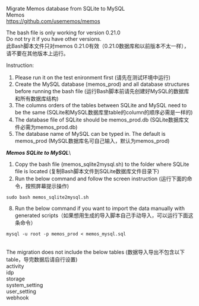 Migrate Memos database from SQLite to MySQL\
Memos\
https://github.com/usememos/memos

The bash file is only working for version 0.21.0\
Do not try it if you have other versions.\
此Bash脚本文件只对memos 0.21.0有效（0.21.0数据库和以前版本不太一样），请不要在其他版本上运行。

Instruction:
1. Please run it on the test enironment first (请先在测试环境中运行)
2. Create the MySQL database (memos_prod) and all database structures before running the bash file (运行Bash脚本前请先创建好MySQL的数据库和所有数据库结构)
3. The columns orders of the tables between SQLite and MySQL need to be the same (SQLite和MySQL数据库里table的column的顺序必需是一样的)
4. The database file of SQLite should be memos_prod.db (SQLite数据库文件必需为memos_prod.db)
5. The database name of MySQL can be typed in. The default is memos_prod (MySQL数据库名可自己输入，默认为memos_prod)

***Memos SQLite to MySQL***\
1. Copy the bash file (memos_sqlite2mysql.sh) to the folder where SQLite file is located (复制Bash脚本文件到SQLite数据库文件目录下)
2. Run the below command and follow the screen instruction (运行下面的命令，按照屏幕提示操作)
```
sudo bash memos_sqlite2mysql.sh
```
8. Run the below command if you want to import the data manually with generated scripts（如果想用生成的导入脚本自己手动导入，可以运行下面这条命令）
```
mysql -u root -p memos_prod < memos_mysql.sql
```

\
The migration does not include the below tables (数据导入导出不包含以下table，导完数据后请自行设置)\
activity\
idp\
storage\
system_setting\
user_setting\
webhook




